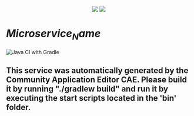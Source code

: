 <p align="center">
  <img src="https://github.com/$Organization_Name$/$Repository_Name$/blob/master/img/logo.png" />
  <img src="https://raw.githubusercontent.com/rwth-acis/las2peer/master/img/logo/bitmap/las2peer-logo-128x128.png" />
</p>

$Microservice_Name$
===================
![Java CI with Gradle](https://github.com/$Organization_Name$/$Repository_Name$/workflows/Java%20CI%20with%20Gradle/badge.svg?branch=master)


This service was automatically generated by the Community Application Editor CAE. Please build it by running "./gradlew build" and run it by executing the start scripts located in the 'bin' folder.
---------------
